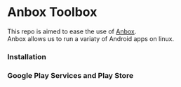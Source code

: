 # Anbox Toolbox
This repo is aimed to ease the use of [Anbox](https://anbox.io).
</br>Anbox allows us to run a variaty of Android apps on linux.

### Installation

### Google Play Services and Play Store
